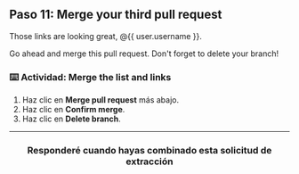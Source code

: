## Paso 11: Merge your third pull request

Those links are looking great, @{{ user.username }}.

Go ahead and merge this pull request. Don't forget to delete your branch!

### :keyboard: Actividad: Merge the list and links

1. Haz clic en **Merge pull request** más abajo.
1. Haz clic en **Confirm merge**.
1. Haz clic en **Delete branch**.

<hr>
<h3 align="center">Responderé cuando hayas combinado esta solicitud de extracción</h3>
